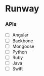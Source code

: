 Runway
======

### APIs
- [ ] Angular
- [ ] Backbone
- [ ] Mongoose
- [ ] Python
- [ ] Ruby
- [ ] Java
- [ ] Swift
